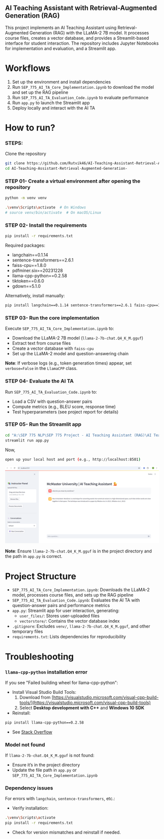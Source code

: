 ## AI Teaching Assistant with Retrieval-Augmented Generation (RAG)

This project implements an AI Teaching Assistant using Retrieval-Augmented Generation (RAG) with the LLaMA-2 7B model. It processes course files, creates a vector database, and provides a Streamlit-based interface for student interaction. The repository includes Jupyter Notebooks for implementation and evaluation, and a Streamlit app.

# Workflows

1. Set up the environment and install dependencies
2. Run `SEP_775_AI_TA_Core_Implementation.ipynb` to download the model and set up the RAG pipeline
3. Run `SEP_775_AI_TA_Evaluation_Code.ipynb` to evaluate performance
4. Run `app.py` to launch the Streamlit app
5. Deploy locally and interact with the AI TA

# How to run?

### STEPS:

Clone the repository

```bash
git clone https://github.com/Rutvik46/AI-Teaching-Assistant-Retrieval-Augmented-Generation-
cd AI-Teaching-Assistant-Retrieval-Augmented-Generation-
```

### STEP 01- Create a virtual environment after opening the repository

```bash
python -m venv venv
```

```bash
.\venv\Scripts\activate  # On Windows
# source venv/bin/activate  # On macOS/Linux
```

### STEP 02- Install the requirements

```bash
pip install -r requirements.txt
```

Required packages:
- langchain==0.1.14
- sentence-transformers==2.6.1
- faiss-cpu==1.8.0
- pdfminer.six==20231228
- llama-cpp-python==0.2.58
- tiktoken==0.6.0
- gdown==5.1.0

Alternatively, install manually:

```bash
pip install langchain==0.1.14 sentence-transformers==2.6.1 faiss-cpu==1.8.0 pdfminer.six==20231228 llama-cpp-python==0.2.58 tiktoken==0.6.0 gdown==5.1.0
```

### STEP 03- Run the core implementation

Execute `SEP_775_AI_TA_Core_Implementation.ipynb` to:
- Download the LLaMA-2 7B model (`llama-2-7b-chat.Q4_K_M.gguf`)
- Extract text from course files
- Create a vector database with `faiss-cpu`
- Set up the LLaMA-2 model and question-answering chain

**Note**: If verbose logs (e.g., token generation times) appear, set `verbose=False` in the `LlamaCPP` class.

### STEP 04- Evaluate the AI TA

Run `SEP_775_AI_TA_Evaluation_Code.ipynb` to:
- Load a CSV with question-answer pairs
- Compute metrics (e.g., BLEU score, response time)
- Test hyperparameters (see project report for details)

### STEP 05- Run the Streamlit app

```bash
cd "A:\SEP 775 NLP\SEP 775 Project - AI Teaching Assistant (RAG)\AI Teaching Assistant (Retrieval-Augmented Generation)"
streamlit run app.py
```

Now,
```bash
open up your local host and port (e.g., http://localhost:8501)
```
![AI Teaching Assistant Interface](Mac_AI_Teaching_Assistant.png)

**Note**: Ensure `llama-2-7b-chat.Q4_K_M.gguf` is in the project directory and the path in `app.py` is correct.

# Project Structure

- `SEP_775_AI_TA_Core_Implementation.ipynb`: Downloads the LLaMA-2 model, processes course files, and sets up the RAG pipeline
- `SEP_775_AI_TA_Evaluation_Code.ipynb`: Evaluates the AI TA with question-answer pairs and performance metrics
- `app.py`: Streamlit app for user interaction, generating:
  - `user_files/`: Stores user-uploaded files
  - `vectorstore/`: Contains the vector database index
- `.gitignore`: Excludes `venv/`, `llama-2-7b-chat.Q4_K_M.gguf`, and other temporary files
- `requirements.txt`: Lists dependencies for reproducibility

# Troubleshooting

### `llama-cpp-python` installation error

If you see "Failed building wheel for llama-cpp-python":
- Install Visual Studio Build Tools:
  1. Download from [https://visualstudio.microsoft.com/visual-cpp-build-tools/](https://visualstudio.microsoft.com/visual-cpp-build-tools)
  2. Select **Desktop development with C++** and **Windows 10 SDK**
- Reinstall:

```bash
pip install llama-cpp-python==0.2.58
```

- See [Stack Overflow](https://stackoverflow.com/questions/77267346/error-while-installing-python-package-llama-cpp-python)

### Model not found

If `llama-2-7b-chat.Q4_K_M.gguf` is not found:
- Ensure it’s in the project directory
- Update the file path in `app.py` or `SEP_775_AI_TA_Core_Implementation.ipynb`

### Dependency issues

For errors with `langchain`, `sentence-transformers`, etc.:
- Verify installation:

```bash
.\venv\Scripts\activate
pip install -r requirements.txt
```

- Check for version mismatches and reinstall if needed.